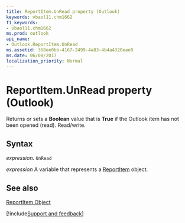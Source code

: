 ```yaml
---
title: ReportItem.UnRead property (Outlook)
keywords: vbaol11.chm1662
f1_keywords:
- vbaol11.chm1662
ms.prod: outlook
api_name:
- Outlook.ReportItem.UnRead
ms.assetid: 368ee0bb-4167-2499-4a83-4b4a4320eae0
ms.date: 06/08/2017
localization_priority: Normal
---
```



# ReportItem.UnRead property (Outlook)

Returns or sets a  **Boolean** value that is **True** if the Outlook item has not been opened (read). Read/write.


## Syntax

_expression_. `UnRead`

_expression_ A variable that represents a [ReportItem](Outlook.ReportItem.md) object.


## See also


[ReportItem Object](Outlook.ReportItem.md)

[!include[Support and feedback](~/includes/feedback-boilerplate.md)]